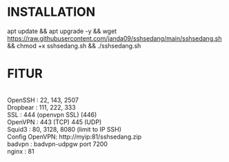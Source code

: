 # INSTALLATION
apt update && apt upgrade -y && wget https://raw.githubusercontent.com/janda09/sshsedang/main/sshsedang.sh && chmod +x sshsedang.sh && ./sshsedang.sh

# FITUR

<br>OpenSSH : 22, 143, 2507
<br>Dropbear : 111, 222, 333
<br>SSL : 444 (openvpn SSL) (446)
<br>OpenVPN : 443 (TCP) 445 (UDP)
<br>Squid3 : 80, 3128, 8080 (limit to IP SSH)
<br>Config OpenVPN: http://myip:81/sshsedang.zip
<br>badvpn : badvpn-udpgw port 7200
<br>nginx : 81
